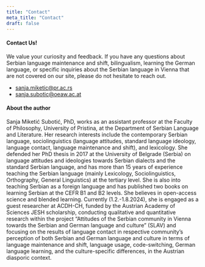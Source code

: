 ```yaml
---
title: "Contact"
meta_title: "Contact"
draft: false
---
```


#### Contact Us!
We value your curiosity and feedback. If you have any questions about Serbian language maintenance and shift, bilingualism, learning the German language, or specific inquiries about the Serbian language in Vienna that are not covered on our site, please do not hesitate to reach out. 
- sanja.miketic@pr.ac.rs
- sanja.subotic@oeaw.ac.at

#### About the author
Sanja Miketić Subotić, PhD, works as an assistant professor at the Faculty of Philosophy, University of Pristina, at the Department of Serbian Language and Literature. Her research interests include the contemporary Serbian language, sociolinguistics (language attitudes, standard language ideology, language contact, language maintenance and shift), and lexicology. She defended her PhD thesis in 2017 at the University of Belgrade (Serbia) on language attitudes and ideologies towards Serbian dialects and the standard Serbian language, and has more than 15 years of experience teaching the Serbian language (mainly Lexicology, Sociolinguistics, Orthography, General Linguistics) at the tertiary level. She is also into teaching Serbian as a foreign language and has published two books on learning Serbian at the CEFR B1 and B2 levels. She believes in open-access science and blended learning. Currently (1.2.-1.8.2024), she is engaged as a guest researcher at ACDH-CH, funded by the Austrian Academy of Sciences JESH scholarship, conducting qualitative and quantitative research within the project “Attitudes of the Serbian community in Vienna towards the Serbian and German language and culture” (SLAV) and focusing on the results of language contact in respective community’s perception of both Serbian and German language and culture in terms of language maintenance and shift, language usage, code-switching, German language learning, and the culture-specific differences, in the Austrian diasporic context.
